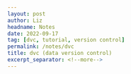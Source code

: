 ```yaml
---
layout: post
author: Liz
headname: Notes
date: 2022-09-17
tag: [dvc, tutorial, version control]
permalink: /notes/dvc
title: dvc (data version control)
excerpt_separator: <!--more-->
---
```


